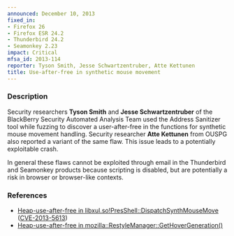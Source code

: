 ```yaml
---
announced: December 10, 2013
fixed_in:
- Firefox 26
- Firefox ESR 24.2
- Thunderbird 24.2
- Seamonkey 2.23
impact: Critical
mfsa_id: 2013-114
reporter: Tyson Smith, Jesse Schwartzentruber, Atte Kettunen
title: Use-after-free in synthetic mouse movement
---
```


<h3>Description</h3>

<p>Security researchers <strong>Tyson Smith</strong> and <strong>Jesse
Schwartzentruber</strong> of the BlackBerry Security Automated Analysis Team
used the Address Sanitizer tool while fuzzing to discover a user-after-free in
the functions for synthetic mouse movement handling. Security researcher
<strong>Atte Kettunen</strong> from OUSPG also reported a variant of the same
flaw. This issue leads to a potentially exploitable crash.
</p>

<p class="note">In general these flaws cannot be exploited through email in the
Thunderbird and Seamonkey products because scripting is disabled, but are
potentially a risk in browser or browser-like contexts.</p>

<h3>References</h3>

<ul>
  <li><a href="https://bugzilla.mozilla.org/show_bug.cgi?id=930381">
       Heap-use-after-free in libxul.so!PresShell::DispatchSynthMouseMove</a>
(<a href="http://cve.mitre.org/cgi-bin/cvename.cgi?name=CVE-2013-5613" class="ex-ref">CVE-2013-5613</a>)</li>
  <li><a href="https://bugzilla.mozilla.org/show_bug.cgi?id=932449">
       Heap-use-after-free in
mozilla::RestyleManager::GetHoverGeneration()</a></li>
</ul>



